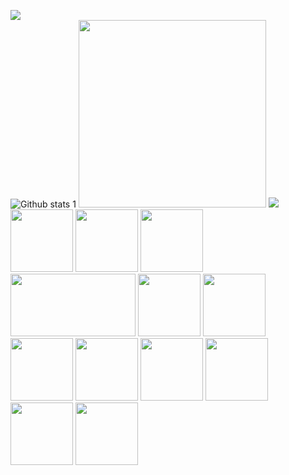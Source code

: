 ![](https://komarev.com/ghpvc/?username=cumacelal)
<br>
![Github stats 1](https://github-readme-stats.vercel.app/api?username=cumacelal&show_icons=true&theme=gradient) 
<img src="https://art.pixilart.com/ad150076047d5d3.gif" height="300">
<img src="https://user-images.githubusercontent.com/73097560/115834477-dbab4500-a447-11eb-908a-139a6edaec5c.gif">
<img src="https://github.com/adityakamath16/adityakamath16/blob/master/images/tools/logo-stable.png" width="100" height="100">
<img src="https://cdn.icon-icons.com/icons2/2699/PNG/512/python_vertical_logo_icon_168039.png" width="100" height="100">
<img src="https://github.com/adityakamath16/adityakamath16/blob/master/images/tools/1200px-Android_Studio_icon.svg.png" width="100" height="100">
<img src="https://www.pngall.com/wp-content/uploads/2016/05/PHP-Logo-Free-Download-PNG.png" width="200" height="100">
<img src="https://cdn.icon-icons.com/icons2/2415/PNG/512/jquery_original_wordmark_logo_icon_146447.png" width="100" height="100">
<img src="https://cdn.icon-icons.com/icons2/2415/PNG/512/java_original_wordmark_logo_icon_146459.png" width="100" height="100">
<img src="https://cdn.icon-icons.com/icons2/2699/PNG/512/laravel_logo_icon_168331.png" width="100" height="100">
<img src="https://cdn.icon-icons.com/icons2/2415/PNG/512/docker_original_wordmark_logo_icon_146557.png" width="100" height="100">
<img src="https://cdn.icon-icons.com/icons2/2415/PNG/512/postgresql_plain_wordmark_logo_icon_146390.png" width="100" height="100">
<img src="https://cdn.icon-icons.com/icons2/2415/PNG/512/bootstrap_plain_wordmark_logo_icon_146620.png" width="100" height="100">
<img src="https://cdn.icon-icons.com/icons2/2415/PNG/512/html_original_wordmark_logo_icon_146478.png" width="100" height="100">
<img src="https://cdn.icon-icons.com/icons2/2415/PNG/512/css_original_wordmark_logo_icon_146576.png" width="100" height="100">


 
 
